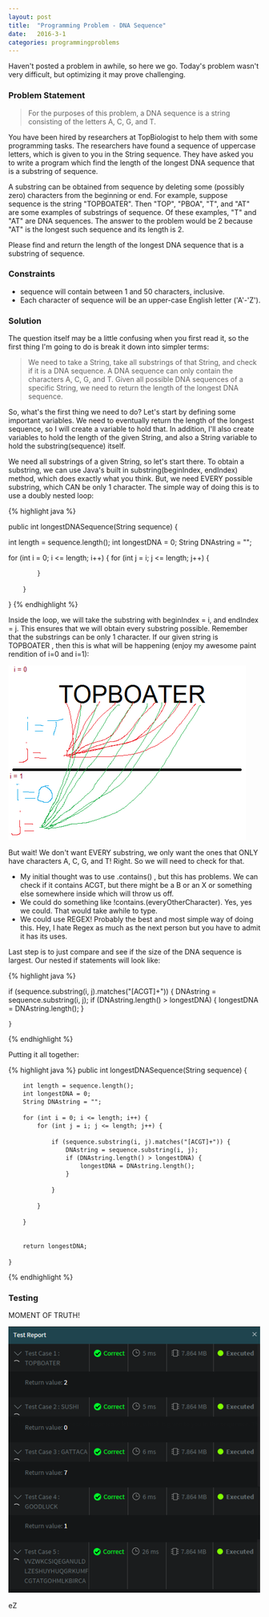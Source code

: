 ```yaml
---
layout: post
title:  "Programming Problem - DNA Sequence"
date:   2016-3-1
categories: programmingproblems
---
```


Haven't posted a problem in awhile, so here we go. Today's problem wasn't very difficult, but optimizing it may prove challenging.

### Problem Statement
>For the purposes of this problem, a DNA sequence is a string consisting of the letters A, C, G, and T. 



You have been hired by researchers at TopBiologist to help them with some programming tasks. The researchers have found a sequence of uppercase letters, which is given to you in the String sequence. They have asked you to write a program which find the length of the longest DNA sequence that is a substring of sequence. 



A substring can be obtained from sequence by deleting some (possibly zero) characters from the beginning or end. For example, suppose sequence is the string "TOPBOATER". Then "TOP", "PBOA", "T", and "AT" are some examples of substrings of sequence. Of these examples, "T" and "AT" are DNA sequences. The answer to the problem would be 2 because "AT" is the longest such sequence and its length is 2. 



Please find and return the length of the longest DNA sequence that is a substring of sequence.

### Constraints
-	sequence will contain between 1 and 50 characters, inclusive.
-	Each character of sequence will be an upper-case English letter ('A'-'Z').

### Solution

The question itself may be a little confusing when you first read it, so the first thing I'm going to do is break it down into simpler terms:

>We need to take a String, take all substrings of that String, and check if it is a DNA sequence. A DNA sequence can only contain the characters A, C, G, and T. Given all possible DNA sequences of a specific String, we need to return the length of the longest DNA sequence. 

So, what's the first thing we need to do? Let's start by defining some important variables. We need to eventually return the length of the longest sequence, so I will create a variable to hold that. In addition, I'll also create variables to hold the length of the given String, and also a String variable to hold the substring(sequence) itself.

We need all substrings of a given String, so let's start there. To obtain a substring, we can use Java's built in substring(beginIndex, endIndex) method, which does exactly what you think. But, we need EVERY possible substring, which CAN be only 1 character. The simple way of doing this is to use a doubly nested loop:

{% highlight java %}

public int longestDNASequence(String sequence) {

int length = sequence.length();
int longestDNA = 0;
String DNAstring = "";

for (int i = 0; i <= length; i++) {
			for (int j = i; j <= length; j++) {
					
				
				
			}
			
		}
		
		
		
}
{% endhighlight %}

Inside the loop, we will take the substring with beginIndex = i, and endIndex = j. This ensures that we will obtain every substring possible. Remember that the substrings can be only 1 character. If our given string is TOPBOATER , then this is what will be happening (enjoy my awesome paint rendition of i=0 and i=1): 

![DNA1](assets/dna1.png)

But wait! We don't want EVERY substring, we only want the ones that ONLY have characters A, C, G, and T! Right. So we will need to check for that.

- My initial thought was to use .contains() , but this has problems. We can check if it contains ACGT, but there might be a B or an X or something else somewhere inside which will throw us off.
- We could do something like !contains.(everyOtherCharacter). Yes, yes we could. That would take awhile to type.
- We could use REGEX! Probably the best and most simple way of doing this. Hey, I hate Regex as much as the next person but you have to admit it has its uses.

Last step is to just compare and see if the size of the DNA sequence is largest. Our nested if statements will look like:

{% highlight java %}

 if (sequence.substring(i, j).matches("[ACGT]+")) {
     DNAstring = sequence.substring(i, j);
     if (DNAstring.length() > longestDNA) {
      longestDNA = DNAstring.length();
     }

    }
{% endhighlight %}

Putting it all together:

{% highlight java %}
	public int longestDNASequence(String sequence) {
		
		int length = sequence.length();
		int longestDNA = 0;
		String DNAstring = "";

		for (int i = 0; i <= length; i++) {
			for (int j = i; j <= length; j++) {
					
				if (sequence.substring(i, j).matches("[ACGT]+")) {
					DNAstring = sequence.substring(i, j);
					if (DNAstring.length() > longestDNA) {
						longestDNA = DNAstring.length();
					}
					
				}
				
			}
			
		}
		
		
		return longestDNA;
		
	}
{% endhighlight %}

### Testing

MOMENT OF TRUTH!

![DNA2](assets/dna2.png)

eZ